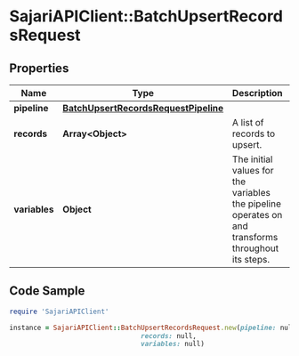 # SajariAPIClient::BatchUpsertRecordsRequest

## Properties

Name | Type | Description | Notes
------------ | ------------- | ------------- | -------------
**pipeline** | [**BatchUpsertRecordsRequestPipeline**](BatchUpsertRecordsRequestPipeline.md) |  | [optional] 
**records** | **Array&lt;Object&gt;** | A list of records to upsert. | 
**variables** | **Object** | The initial values for the variables the pipeline operates on and transforms throughout its steps. | [optional] 

## Code Sample

```ruby
require 'SajariAPIClient'

instance = SajariAPIClient::BatchUpsertRecordsRequest.new(pipeline: null,
                                 records: null,
                                 variables: null)
```


